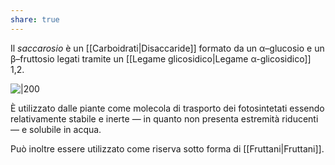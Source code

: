 ```yaml
---
share: true
---
```

Il *saccarosio* è un [[Carboidrati|Disaccaride]] formato da un α–glucosio e un β–fruttosio legati tramite un [[Legame glicosidico|Legame α-glicosidico]] 1,2.

![|200](e6b616c3a1bc7a0d4f182ab724b2a7af_MD5%201.png)

È utilizzato dalle piante come molecola di trasporto dei fotosintetati essendo relativamente stabile e inerte — in quanto non presenta estremità riducenti — e solubile in acqua.

Può inoltre essere utilizzato come riserva sotto forma di [[Fruttani|Fruttani]].